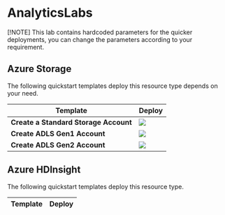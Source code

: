 # AnalyticsLabs

[!NOTE]
This lab contains hardcoded parameters for the quicker deployments, you can change the parameters according to your requirement. 

## Azure Storage 

The following quickstart templates deploy this resource type depends on your need.

| Template                                                     | Deploy                                                       |
| ------------------------------------------------------------ | ------------------------------------------------------------ |
|  **Create a Standard Storage Account** | <a href="https://portal.azure.com/#create/Microsoft.Template/uri/https%3A%2F%2Fraw.githubusercontent.com%2FCHEEKATLAPRADEEP-MSFT%2FAnalyticsLabs%2Fmaster%2FCreateStorageAccount.json" target="_blank"> <img src="http://azuredeploy.net/deploybutton.png"/></a>|
| **Create ADLS Gen1 Account** |  <a href="https://portal.azure.com/#create/Microsoft.Template/uri/https%3A%2F%2Fraw.githubusercontent.com%2FCHEEKATLAPRADEEP-MSFT%2FAnalyticsLabs%2Fmaster%2FCreateADLSGen1.json" target="_blank"> <img src="http://azuredeploy.net/deploybutton.png"/></a>|
| **Create ADLS Gen2 Account** |  <a href="https://portal.azure.com/#create/Microsoft.Template/uri/https%3A%2F%2Fraw.githubusercontent.com%2FCHEEKATLAPRADEEP-MSFT%2FAnalyticsLabs%2Fmaster%2FCreateADLSGen2.json" target="_blank"> <img src="http://azuredeploy.net/deploybutton.png"/></a>|

## Azure HDInsight 

The following quickstart templates deploy this resource type.

| Template                                                     | Deploy                                                       |
| ------------------------------------------------------------ | ------------------------------------------------------------ |


